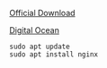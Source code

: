 [Official Download](https://docs.nginx.com/nginx/admin-guide/installing-nginx/installing-nginx-open-source/)

[Digital Ocean](https://www.digitalocean.com/community/tutorials/how-to-install-nginx-on-ubuntu-20-04)

```
sudo apt update
sudo apt install nginx
```

